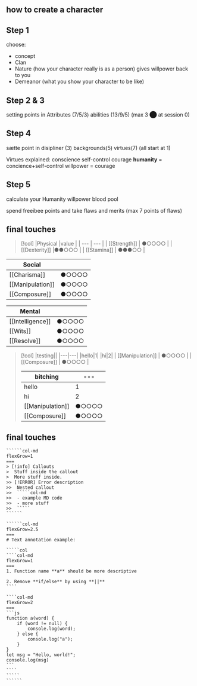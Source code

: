 how to create a character 
---

## Step 1
choose:
- concept
- Clan
- Nature (how your character really is as a person) gives willpower back to you
- Demeanor (what you show your character to be like)


## Step 2 & 3
setting points in
Attributes (7/5/3)
abilities (13/9/5) (max 3 ⬤ at session 0)

## Step 4
sætte point in
disipliner (3)
backgrounds(5)
virtues(7) (all start at 1)

Virtues explained:
conscience 
self-control
courage
**humanity** = concience+self-control
willpower = courage
## Step 5
calculate your 
Humanity
willpower
blood pool

spend freeibee points
and take flaws and merits (max 7 points of flaws)


## final touches
>[!col]
>|Physical |value |
| --- | --- |
| [[Strength]] | ●○○○○ |
| [[Dexterity]] |●●○○○ |
| [[Stamina]] | ●●●○○ |
>
| Social |  |
| ---- | ---- |
| [[Charisma]] | ●○○○○ |
| [[Manipulation]] | ●○○○○ |
| [[Composure]] | ●○○○○ |
>
| Mental |  |
| ---- | ---- |
| [[Intelligence]] | ●○○○○ |
| [[Wits]] | ●○○○○ |
| [[Resolve]] | ●○○○○ |

>[!col]
>|testing||
>|---|---|
>|hello|1|
>|hi|2|
>| [[Manipulation]] | ●○○○○ |
>| [[Composure]] | ●○○○○ |
>
>|bitching|---|
>|---|---|
>|hello|1|
>|hi|2|
>| [[Manipulation]] | ●○○○○ |
>| [[Composure]] | ●○○○○ |


## final touches
```````col
``````col-md
flexGrow=1
===
> [!info] Callouts
>  Stuff inside the callout
>  More stuff inside.
>> [!ERROR] Error description
>>  Nested callout
>>  `````col-md
>>  - example MD code
>>  - more stuff
>>  `````
``````

``````col-md
flexGrow=2.5
===
# Text annotation example:

`````col
````col-md
flexGrow=1
===
1. Function name **a** should be more descriptive

2. Remove **if/else** by using **||**
````

````col-md
flexGrow=2
===
```js
function a(word) {
	if (word != null) {
		console.log(word);
	} else {
		console.log("a");
	}
}
let msg = "Hello, world!";
console.log(msg)
```
````
`````
``````
```````